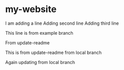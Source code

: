 # my-website
I am adding a line
Adding second line
Adding third line

This line is from example branch

From update-readme

This is from update-readme from local branch

Again updating from local branch
